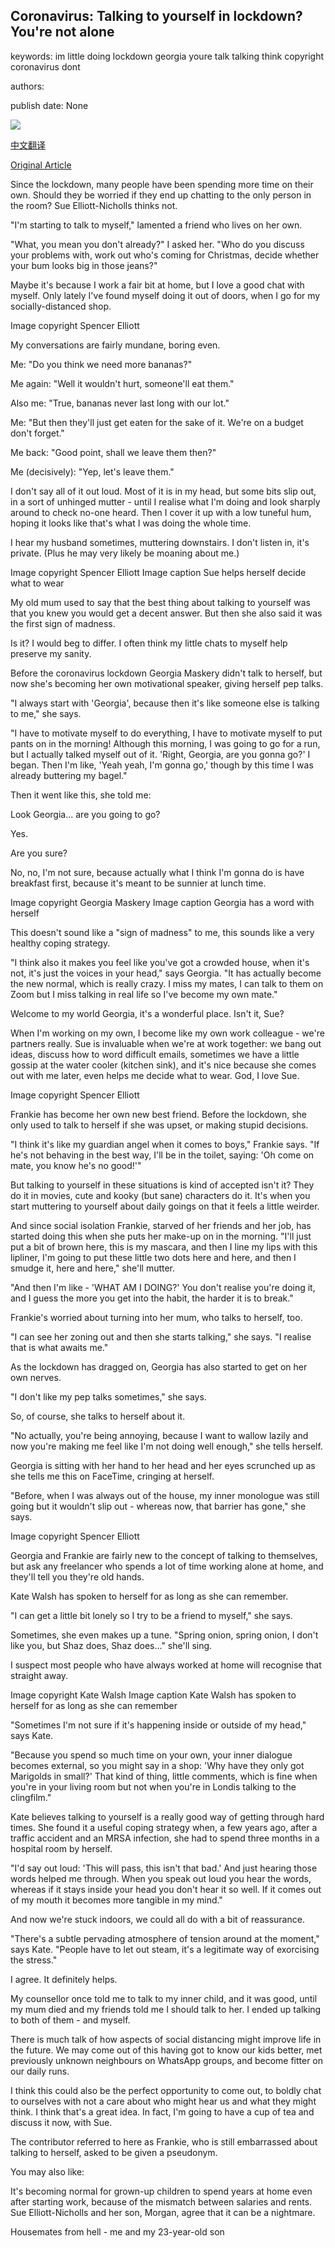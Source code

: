 ## Coronavirus: Talking to yourself in lockdown? You're not alone

keywords: im little doing lockdown georgia youre talk talking think copyright coronavirus dont

authors: 

publish date: None

![](https://ichef.bbci.co.uk/news/1024/branded_news/11B3/production/_111713540_suebench-1.jpg)

[中文翻译](Coronavirus%3A%20Talking%20to%20yourself%20in%20lockdown%3F%20You%27re%20not%20alone_zh.md)

[Original Article](https://www.bbc.com/news/stories-52222986)

Since the lockdown, many people have been spending more time on their own. Should they be worried if they end up chatting to the only person in the room? Sue Elliott-Nicholls thinks not.

"I'm starting to talk to myself," lamented a friend who lives on her own.

"What, you mean you don't already?" I asked her. "Who do you discuss your problems with, work out who's coming for Christmas, decide whether your bum looks big in those jeans?"

Maybe it's because I work a fair bit at home, but I love a good chat with myself. Only lately I've found myself doing it out of doors, when I go for my socially-distanced shop.

Image copyright Spencer Elliott

My conversations are fairly mundane, boring even.

Me: "Do you think we need more bananas?"

Me again: "Well it wouldn't hurt, someone'll eat them."

Also me: "True, bananas never last long with our lot."

Me: "But then they'll just get eaten for the sake of it. We're on a budget don't forget."

Me back: "Good point, shall we leave them then?"

Me (decisively): "Yep, let's leave them."

I don't say all of it out loud. Most of it is in my head, but some bits slip out, in a sort of unhinged mutter - until I realise what I'm doing and look sharply around to check no-one heard. Then I cover it up with a low tuneful hum, hoping it looks like that's what I was doing the whole time.

I hear my husband sometimes, muttering downstairs. I don't listen in, it's private. (Plus he may very likely be moaning about me.)

Image copyright Spencer Elliott Image caption Sue helps herself decide what to wear

My old mum used to say that the best thing about talking to yourself was that you knew you would get a decent answer. But then she also said it was the first sign of madness.

Is it? I would beg to differ. I often think my little chats to myself help preserve my sanity.

Before the coronavirus lockdown Georgia Maskery didn't talk to herself, but now she's becoming her own motivational speaker, giving herself pep talks.

"I always start with 'Georgia', because then it's like someone else is talking to me," she says.

"I have to motivate myself to do everything, I have to motivate myself to put pants on in the morning\! Although this morning, I was going to go for a run, but I actually talked myself out of it. 'Right, Georgia, are you gonna go?' I began. Then I'm like, 'Yeah yeah, I'm gonna go,' though by this time I was already buttering my bagel."

Then it went like this, she told me:

Look Georgia... are you going to go?

Yes.

Are you sure?

No, no, I'm not sure, because actually what I think I'm gonna do is have breakfast first, because it's meant to be sunnier at lunch time.

Image copyright Georgia Maskery Image caption Georgia has a word with herself

This doesn't sound like a "sign of madness" to me, this sounds like a very healthy coping strategy.

"I think also it makes you feel like you've got a crowded house, when it's not, it's just the voices in your head," says Georgia. "It has actually become the new normal, which is really crazy. I miss my mates, I can talk to them on Zoom but I miss talking in real life so I've become my own mate."

Welcome to my world Georgia, it's a wonderful place. Isn't it, Sue?

When I'm working on my own, I become like my own work colleague - we're partners really. Sue is invaluable when we're at work together: we bang out ideas, discuss how to word difficult emails, sometimes we have a little gossip at the water cooler (kitchen sink), and it's nice because she comes out with me later, even helps me decide what to wear. God, I love Sue.

Image copyright Spencer Elliott

Frankie has become her own new best friend. Before the lockdown, she only used to talk to herself if she was upset, or making stupid decisions.

"I think it's like my guardian angel when it comes to boys," Frankie says. "If he's not behaving in the best way, I'll be in the toilet, saying: 'Oh come on mate, you know he's no good\!'"

But talking to yourself in these situations is kind of accepted isn't it? They do it in movies, cute and kooky (but sane) characters do it. It's when you start muttering to yourself about daily goings on that it feels a little weirder.

And since social isolation Frankie, starved of her friends and her job, has started doing this when she puts her make-up on in the morning. "I'll just put a bit of brown here, this is my mascara, and then I line my lips with this lipliner, I'm going to put these little two dots here and here, and then I smudge it, here and here," she'll mutter.

"And then I'm like - 'WHAT AM I DOING?' You don't realise you're doing it, and I guess the more you get into the habit, the harder it is to break."

Frankie's worried about turning into her mum, who talks to herself, too.

"I can see her zoning out and then she starts talking," she says. "I realise that is what awaits me."

As the lockdown has dragged on, Georgia has also started to get on her own nerves.

"I don't like my pep talks sometimes," she says.

So, of course, she talks to herself about it.

"No actually, you're being annoying, because I want to wallow lazily and now you're making me feel like I'm not doing well enough," she tells herself.

Georgia is sitting with her hand to her head and her eyes scrunched up as she tells me this on FaceTime, cringing at herself.

"Before, when I was always out of the house, my inner monologue was still going but it wouldn't slip out - whereas now, that barrier has gone," she says.

Image copyright Spencer Elliott

Georgia and Frankie are fairly new to the concept of talking to themselves, but ask any freelancer who spends a lot of time working alone at home, and they'll tell you they're old hands.

Kate Walsh has spoken to herself for as long as she can remember.

"I can get a little bit lonely so I try to be a friend to myself," she says.

Sometimes, she even makes up a tune. "Spring onion, spring onion, I don't like you, but Shaz does, Shaz does..." she'll sing.

I suspect most people who have always worked at home will recognise that straight away.

Image copyright Kate Walsh Image caption Kate Walsh has spoken to herself for as long as she can remember

"Sometimes I'm not sure if it's happening inside or outside of my head," says Kate.

"Because you spend so much time on your own, your inner dialogue becomes external, so you might say in a shop: 'Why have they only got Marigolds in small?' That kind of thing, little comments, which is fine when you're in your living room but not when you're in Londis talking to the clingfilm."

Kate believes talking to yourself is a really good way of getting through hard times. She found it a useful coping strategy when, a few years ago, after a traffic accident and an MRSA infection, she had to spend three months in a hospital room by herself.

"I'd say out loud: 'This will pass, this isn't that bad.' And just hearing those words helped me through. When you speak out loud you hear the words, whereas if it stays inside your head you don't hear it so well. If it comes out of my mouth it becomes more tangible in my mind."

And now we're stuck indoors, we could all do with a bit of reassurance.

"There's a subtle pervading atmosphere of tension around at the moment," says Kate. "People have to let out steam, it's a legitimate way of exorcising the stress."

I agree. It definitely helps.

My counsellor once told me to talk to my inner child, and it was good, until my mum died and my friends told me I should talk to her. I ended up talking to both of them - and myself.

There is much talk of how aspects of social distancing might improve life in the future. We may come out of this having got to know our kids better, met previously unknown neighbours on WhatsApp groups, and become fitter on our daily runs.

I think this could also be the perfect opportunity to come out, to boldly chat to ourselves with not a care about who might hear us and what they might think. I think that's a great idea. In fact, I'm going to have a cup of tea and discuss it now, with Sue.

The contributor referred to here as Frankie, who is still embarrassed about talking to herself, asked to be given a pseudonym.

You may also like:

It's becoming normal for grown-up children to spend years at home even after starting work, because of the mismatch between salaries and rents. Sue Elliott-Nicholls and her son, Morgan, agree that it can be a nightmare.

Housemates from hell - me and my 23-year-old son